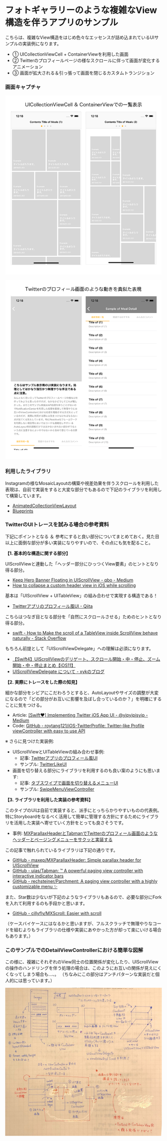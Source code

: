 # フォトギャラリーのような複雑なView構造を伴うアプリのサンプル

こちらは、複雑なView構造をはじめ色々なエッセンスが詰め込まれているUIサンプルの実装例になります。

+ ①  UICollectionViewCell + ContainerViewを利用した画面
+ ②  Twitterのプロフィールページの様なスクロールに伴って画面が変化するアニメーション
+ ③  画面が拡大される＆引っ張って画面を閉じるカスタムトランジション

### 画面キャプチャ

![キャプチャ1](https://github.com/fumiyasac/ContainerViewInUICollectionView/blob/master/images/list_screen.png)

![キャプチャ2](https://github.com/fumiyasac/ContainerViewInUICollectionView/blob/master/images/detail_screen.png)

### 利用したライブラリ

Instagramの様なMosaicLayoutの構築や視差効果を伴うスクロールを利用した表現は、自前で実装をすると大変な部分でもあるので下記のライブラリを利用して構築しています。

+ [AnimatedCollectionViewLayout](https://github.com/KelvinJin/AnimatedCollectionViewLayout)
+ [Blueprints](https://github.com/zenangst/Blueprints)

### TwitterのUIトレースを試みる場合の参考資料

下記にポイントとなる ＆ 参考にすると良い部分についてまとめておく。見た目以上に面倒な部分が多い実装になりやすいので、その点にも気を配ること。

__【1. 基本的な構造に関する部分】__

UIScrollViewと連動した「ヘッダー部分にひっつくView要素」のヒントとなり得る部分。

+ [Keep Hero Banner Floating in UIScrollView - qbo - Medium](https://medium.com/@qbo/keep-hero-banner-floating-in-uiscrollview-ca32be46127)
+ [How to collapse a custom header view in iOS while scrolling](https://blog.usejournal.com/how-to-collapse-a-custom-header-view-in-ios-while-scrolling-5e0949c64ecd)

基本は「UIScrollView + UITableView」の組み合わせで実現する構造である！

+ [Twitterアプリのプロフィール風UI - Qiita](https://qiita.com/netetahito/items/11c97092f75b91af9804)

こちらはつなぎ目となる部分を「自然にスクロールさせる」ためのヒントとなり得る部分。

+ [swift - How to Make the scroll of a TableView inside ScrollView behave naturally - Stack Overflow](https://stackoverflow.com/questions/33292427/how-to-make-the-scroll-of-a-tableview-inside-scrollview-behave-naturally)

もちろん前提として「UIScrollViewDelegate」への理解は必須になります。

+ [【Swift4】UIScrollViewのデリゲート、スクロール開始・中・停止、ズーム開始・中・停止まとめ【iOS11】](https://program-life.com/724)
+ [UIScrollViewDelegate について - xykのブログ](http://xyk.hatenablog.com/entry/2017/03/09/134136)

__【2. 実際にトレースをした際の知見】__

細かな部分をシビアにこだわろうとすると、AutoLayoutやサイズの調整が大変になるので「どの部分がお互いに影響を及ぼし合っているのか？」を明確にすることに気をつける。

+ Article:
  [[Swift❤️] Implementing Twitter iOS App UI - @yipyipisyip - Medium](https://medium.com/@yipyipisyip/swift-%EF%B8%8F-implementing-twitter-ios-app-ui-74c8a8cd0ff3)
+ Code: 
  [GitHub - roytang121/iOS-TwitterProfile: Twitter-like Profile viewController with easy to use API](https://github.com/roytang121/iOS-TwitterProfile)

※ さらに見つけた実装例:

+ UIScrollViewとUITableViewの組み合わせ事例:
  + 記事: [Twitterアプリのプロフィール風UI](https://qiita.com/netetahito/items/11c97092f75b91af9804)
  + サンプル: [TwitterLikeUI](https://github.com/osanaikoutarou/TwitterLikeUI)
+ 画面を切り替える部分にライブラリを利用するのも良い案のようにも思います:
  + 記事: [タブスワイプで画面を切り替えるメニューUI](https://qiita.com/yysskk/items/fe4cdd58209384270ce3)
  + サンプル: [SwipeMenuViewController](https://github.com/yysskk/SwipeMenuViewController)

__【3. ライブラリを利用した実装の参考資料】__

このタイプのUIは自前で実装すると、派手にとっちらかりやすいものの代表例。特にStoryboardをなるべく活用して簡単に管理する方針にするためにライブラリを活用した実装へ寄せていく方針をとっても良さそうです。

+ 事例: 
  [MXParallaxHeaderとTabmanでTwitterのプロフィール画面のようなヘッダーとページングメニューをサクッと実装する](https://tech.recruit-mp.co.jp/mobile/post-18199/)

この記事で触れられているライブラリは下記の通りです。

+ [GitHub - maxep/MXParallaxHeader: Simple parallax header for UIScrollView](https://github.com/maxep/MXParallaxHeader)
+ [GitHub - uias/Tabman: ™️ A powerful paging view controller with interactive indicator bars](https://github.com/uias/Tabman)
+ [GitHub - rechsteiner/Parchment: A paging view controller with a highly customizable menu ✨](https://github.com/rechsteiner/Parchment/)

また、Star数は少ないが下記のようなライブラリもあるので、必要な部分にForkを入れて利用するのも手段かと思います。

+ [GitHub - cillyfly/MXScroll: Easier with scroll](https://github.com/cillyfly/MXScroll)

（ケースバイケースにはなるかと思いますが、フルスクラッチで無理やりなコードを組むよりもライブラリの仕様や実装にあやかった方が却って楽にいける場合もあります。）

### このサンプルでのDetailViewControllerにおける簡単な図解

この様に、複雑にそれぞれのView同士の位置関係が変化したり、UIScrollViewの操作のハンドリングを伴う処理の場合は、このようにお互いの関係が見えにくくなってしまう場合も...、。
（ちなみにこの部分はアンチパターンな実装だと個人的には思っています。）

![概要図](https://github.com/fumiyasac/ContainerViewInUICollectionView/blob/master/images/design_structure.png)
